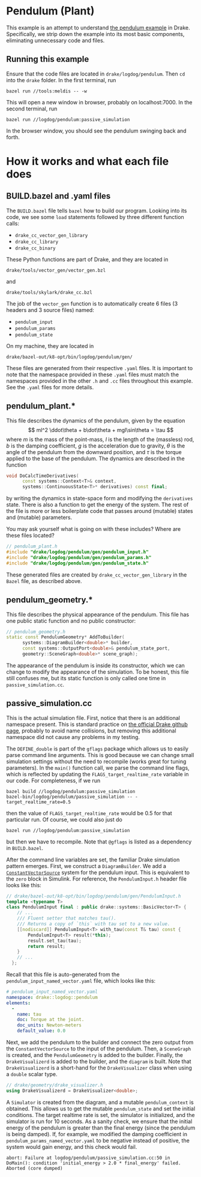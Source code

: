 # Pendulum (Plant)
This example is an attempt to understand [the pendulum example](https://github.com/RobotLocomotion/drake/tree/master/examples/pendulum) in Drake. Specifically, we strip down the example into its most basic components, eliminating unnecessary code and files.

## Running this example
Ensure that the code files are located in `drake/logdog/pendulum`. Then `cd` into the `drake` folder. In the first terminal, run
```
bazel run //tools:meldis -- -w
```
This will open a new window in browser, probably on localhost:7000. In the second terminal, run
```
bazel run //logdog/pendulum:passive_simulation
```
In the browser window, you should see the pendulum swinging back and forth.

# How it works and what each file does

## BUILD.bazel and .yaml files
The `BUILD.bazel` file tells `bazel` how to build our program. Looking into its code, we see some `load` statements followed by three different function calls:
* `drake_cc_vector_gen_library` 
* `drake_cc_library`
* `drake_cc_binary` 

These Python functions are part of Drake, and they are located in 
```
drake/tools/vector_gen/vector_gen.bzl
```
and 
```
drake/tools/skylark/drake_cc.bzl
```
The job of the `vector_gen` function is to automatically create 6 files (3 headers and 3 source files) named:
* `pendulum_input`
* `pendulum_params`
* `pendulum_state`

On my machine, they are located in 
```
drake/bazel-out/k8-opt/bin/logdog/pendulum/gen/
```
These files are generated from their respective `.yaml` files. It is important to note that the namespace provided in these `.yaml` files must match the namespaces provided in the other `.h` and `.cc` files throughout this example. See the `.yaml` files for more details.

## pendulum_plant.*
This file describes the dynamics of the pendulum, given by the equation
$$ ml^2 \ddot\theta + b\dot\theta + mgl\sin\theta = \tau $$
where $m$ is the mass of the point-mass, $l$ is the length of the (massless) rod, $b$ is the damping coefficient, $g$ is the acceleration due to gravity, $\theta$ is the angle of the pendulum from the downward position, and $\tau$ is the torque applied to the base of the pendulum. The dynamics are described in the function 
```c++
void DoCalcTimeDerivatives(
      const systems::Context<T>& context,
      systems::ContinuousState<T>* derivatives) const final;
```
by writing the dynamics in state-space form and modifying the `derivatives` state. There is also a function to get the energy of the system. The rest of the file is more or less boilerplate code that passes around (mutable) states and (mutable) parameters. 

You may ask yourself what is going on with these includes? Where are these files located?
```c++
// pendulum_plant.h
#include "drake/logdog/pendulum/gen/pendulum_input.h"
#include "drake/logdog/pendulum/gen/pendulum_params.h"
#include "drake/logdog/pendulum/gen/pendulum_state.h"
```
These generated files are created by `drake_cc_vector_gen_library` in the `Bazel` file, as described above.

## pendulum_geometry.*
This file describes the physical appearance of the pendulum. This file has one public static function and no public constructor:
```c++
// pendulum_geometry.h
static const PendulumGeometry* AddToBuilder(
      systems::DiagramBuilder<double>* builder,
      const systems::OutputPort<double>& pendulum_state_port,
      geometry::SceneGraph<double>* scene_graph);
```
The appearance of the pendulum is inside its constructor, which we can change to modify the appearance of the simulation. To be honest, this file still confuses me, but its static function is only called one time in `passive_simulation.cc`.

## passive_simulation.cc
This is the actual simulation file. First, notice that there is an additional namespace present. This is standard practice on [the official Drake github page](https://github.com/RobotLocomotion/drake/tree/master/examples/pendulum), probably to avoid name collisions, but removing this additional namespace did not cause any problems in my testing.

The `DEFINE_double` is part of the `gflags` package which allows us to easily parse command line arguments. This is good because we can change small simulation settings without the need to recompile (works great for tuning parameters). In the `main()` function call, we parse the command line flags, which is reflected by updating the `FLAGS_target_realtime_rate` variable in our code. For completeness, if we run
```
bazel build //logdog/pendulum:passive_simulation
bazel-bin/logdog/pendulum/passive_simulation -- -target_realtime_rate=0.5
```
then the value of `FLAGS_target_realtime_rate` would be 0.5 for that particular run. Of course, we could also just do
```
bazel run //logdog/pendulum:passive_simulation
```
but then we have to recompile. Note that `@gflags` is listed as a dependency in `BUILD.bazel`.

After the command line variables are set, the familiar Drake simulation pattern emerges. First, we construct a `DiagramBuilder`. We add a [`ConstantVectorSource`](https://drake.mit.edu/doxygen_cxx/classdrake_1_1systems_1_1_constant_vector_source.html) system for the pendulum input. This is equivalent to the `zero` block in Simulink. For reference, the `PendulumInput.h` header file looks like this:
```c++
// drake/bazel-out/k8-opt/bin/logdog/pendulum/gen/PendulumInput.h
template <typename T>
class PendulumInput final : public drake::systems::BasicVector<T> {
    // ...
    /// Fluent setter that matches tau().
    /// Returns a copy of `this` with tau set to a new value.
    [[nodiscard]] PendulumInput<T> with_tau(const T& tau) const {
        PendulumInput<T> result(*this);
        result.set_tau(tau);
        return result;
    }
    // ...
  };
```
Recall that this file is auto-generated from the `pendulum_input_named_vector.yaml` file, which looks like this:
```yaml
# pendulum_input_named_vector.yaml
namespace: drake::logdog::pendulum
elements:
  -
    name: tau
    doc: Torque at the joint.
    doc_units: Newton-meters
    default_value: 0.0
```
Next, we add the pendulum to the builder and connect the zero output from the `ConstantVectorSource` to the input of the pendulum. Then, a `SceneGraph` is created, and the `PendulumGeometry` is added to the builder. Finally, the `DrakeVisualizerd` is added to the builder, and the `diagram` is built. Note that `DrakeVisualizerd` is a short-hand for the `DrakeVisualizer` class when using a `double` scalar type.
```c++
// drake/geometry/drake_visualizer.h
using DrakeVisualizerd = DrakeVisualizer<double>;
```
A `Simulator` is created from the diagram, and a mutable `pendulum_context` is obtained. This allows us to get the mutable `pendulum_state` and set the initial conditions. The target realtime rate is set, the simulator is initialized, and the simulator is run for 10 seconds. As a sanity check, we ensure that the initial energy of the pendulum is greater than the final energy (since the pendulum is being damped). If, for example, we modified the damping coefficient in `pendulum_params_named_vector.yaml` to be negative instead of positive, the system would gain energy, and this check would fail.
```
abort: Failure at logdog/pendulum/passive_simulation.cc:50 in DoMain(): condition 'initial_energy > 2.0 * final_energy' failed.
Aborted (core dumped)
```
